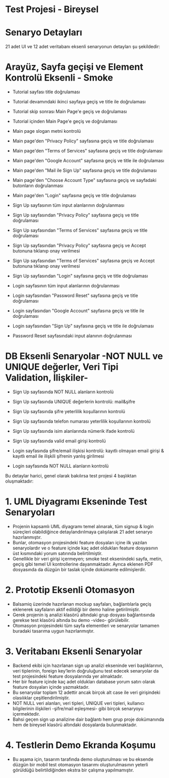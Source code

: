 # Test Projesi - Bireysel

# Senaryo Detayları
21 adet UI ve 12 adet veritabanı eksenli senaryonun detayları şu şekildedir:

# Arayüz, Sayfa geçişi ve Element Kontrolü Eksenli - Smoke
- Tutorial sayfası title doğrulaması
- Tutorial devamındaki ikinci sayfaya geçiş ve title ile doğrulaması
- Tutorial skip sonrası Main Page'e geçiş ve doğrulaması
- Tutorial içinden Main Page'e geçiş ve doğrulaması

- Main page slogan metni kontrolü
- Main page'den "Privacy Policy" sayfasına geçiş ve title doğrulaması
- Main page'den "Terms of Services" sayfasına geçiş ve title doğrulaması
- Main page'den "Google Account" sayfasına geçiş ve title ile doğrulaması
- Main page'den "Mail ile Sign Up" sayfasına geçiş ve title doğrulaması
- Main page'den "Choose Account Type" sayfasına geçiş ve sayfadaki butonların doğrulanması
- Main page'den "Login" sayfasına geçiş ve title doğrulaması

- Sign Up sayfasının tüm input alanlarının doğrulanması
- Sign Up sayfasından "Privacy Policy" sayfasına geçiş ve title doğrulaması
- Sign Up sayfasından "Terms of Services" sayfasına geçiş ve title doğrulaması
- Sign Up sayfasından "Privacy Policy" sayfasına geçiş ve Accept butonuna tıklanıp onay verilmesi
- Sign Up sayfasından "Terms of Services" sayfasına geçiş ve Accept butonuna tıklanıp onay verilmesi
- Sign Up sayfasından "Login" sayfasına geçiş ve title doğrulaması

- Login sayfasının tüm input alanlarının doğrulanması
- Login sayfasından "Password Reset" sayfasına geçiş ve title doğrulaması
- Login sayfasından "Google Account" sayfasına geçiş ve title ile doğrulaması
- Login sayfasından "Sign Up" sayfasına geçiş ve title ile doğrulaması

- Password Reset sayfasındaki input alanının doğrulanması

# DB Eksenli Senaryolar -NOT NULL ve UNIQUE değerler, Veri Tipi Validation, İlişkiler-
- Sign Up sayfasında NOT NULL alanların kontrolü
- Sign Up sayfasında UNIQUE değerlerin kontrolü: mail&şifre
- Sign Up sayfasında şifre yeterlilik koşullarının kontrolü
- Sign Up sayfasında telefon numarası yeterlilik koşullarının kontrolü
- Sign Up sayfasında isim alanlarında nümerik ifade kontrolü
- Sign Up sayfasında valid email girişi kontrolü

- Login sayfasında şifre/email ilişkisi kontrolü: kayıtlı olmayan email girişi & kayıtlı email ile ilişkili şifrenin yanlış girilmesi
- Login sayfasında NOT NULL alanların kontrolü

Bu detaylar harici, genel olarak bakılırsa test projesi 4 başlıktan oluşmaktadır:

# 1. UML Diyagramı Ekseninde Test Senaryoları
- Projenin kapsamlı UML diyagramı temel alınarak, tüm signup & login süreçleri olabildiğince detaylandırılmaya çalışılarak 21 adet senaryo hazırlanmıştır.
- Bunlar, otomasyon projesindeki feature dosyaları içine ilk yazılan senaryolardır ve o feature içinde kaç adet oldukları feature dosyasının üst kısmındaki yorum satırında belirtilmiştir.
- Genellikle bir veri girişi içermeyen; smoke test eksenindeki sayfa, metin, geçiş gibi temel UI kontrollerine dayanmaktadır. Ayrıca eklenen PDF dosyasında da düzgün bir taslak içinde dokümante edilmişlerdir. 

# 2. Prototip Eksenli Otomasyon
- Balsamiq üzerinde hazırlanan mockup sayfaları, bağlantılarla geçiş eklenerek sayfaların aktif edildiği bir demo haline getirilmiştir.
- Gerek projenin iş analizi klasörü altındaki grup dosyası bağlantısında gerekse test klasörü altında bu demo -video- görülebilir.
- Otomasyon projesindeki tüm sayfa elementleri ve senaryolar tamamen buradaki tasarıma uygun hazırlanmıştır.

# 3. Veritabanı Eksenli Senaryolar
- Backend ekibi için hazırlanan sign up analizi ekseninde veri başlıklarının, veri tiplerinin, foreign key’lerin doğruluğunu test edecek senaryolar da test projesindeki feature dosyalarında yer almaktadır.
- Her bir feature içinde kaç adet oldukları database yorum satırı olarak feature dosyaları içinde yazmaktadır.
- Bu senaryolar toplam 12 adettir ancak birçok alt case ile veri girişindeki olasılıklar çeşitlendirilmiştir.
- NOT NULL veri alanları, veri tipleri, UNIQUE veri tipleri, kullanıcı bilgilerinin ilişkileri -şifre/mail eşleşmesi- gibi birçok senaryoyu içermektedir.
- Bahsi geçen sign up analizine dair bağlantı hem grup proje dokümanında hem de bireysel klasörü altındaki dosyalarda bulunmaktadır.
  
# 4. Testlerin Demo Ekranda Koşumu
- Bu aşama için, tasarım tarafında demo oluşturulması ve bu eksende düzgün bir mobil test otomasyon tasarımı oluşturulmasının yeterli görüldüğü belirtildiğinden ekstra bir çalışma yapılmamıştır.

